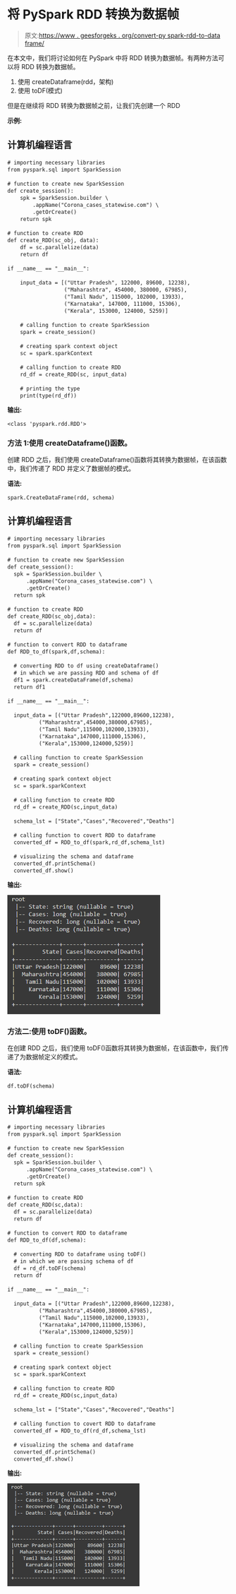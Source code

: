 # 将 PySpark RDD 转换为数据帧

> 原文:[https://www . geesforgeks . org/convert-py spark-rdd-to-data frame/](https://www.geeksforgeeks.org/convert-pyspark-rdd-to-dataframe/)

在本文中，我们将讨论如何在 PySpark 中将 RDD 转换为数据帧。有两种方法可以将 RDD 转换为数据帧。

1.  使用 createDataframe(rdd，架构)
2.  使用 toDF(模式)

但是在继续将 RDD 转换为数据帧之前，让我们先创建一个 RDD

**示例:**

## 计算机编程语言

```
# importing necessary libraries
from pyspark.sql import SparkSession

# function to create new SparkSession
def create_session():
    spk = SparkSession.builder \
        .appName("Corona_cases_statewise.com") \
        .getOrCreate()
    return spk

# function to create RDD
def create_RDD(sc_obj, data):
    df = sc.parallelize(data)
    return df

if __name__ == "__main__":

    input_data = [("Uttar Pradesh", 122000, 89600, 12238),
                  ("Maharashtra", 454000, 380000, 67985),
                  ("Tamil Nadu", 115000, 102000, 13933),
                  ("Karnataka", 147000, 111000, 15306),
                  ("Kerala", 153000, 124000, 5259)]

    # calling function to create SparkSession
    spark = create_session()

    # creating spark context object
    sc = spark.sparkContext

    # calling function to create RDD
    rd_df = create_RDD(sc, input_data)

    # printing the type
    print(type(rd_df))
```

**输出:**

```
<class 'pyspark.rdd.RDD'>
```

### **方法 1:使用 createDataframe()函数。**

创建 RDD 之后，我们使用 createDataframe()函数将其转换为数据帧，在该函数中，我们传递了 RDD 并定义了数据帧的模式。

**语法:**

```
spark.CreateDataFrame(rdd, schema)
```

## 计算机编程语言

```
# importing necessary libraries
from pyspark.sql import SparkSession

# function to create new SparkSession
def create_session():
  spk = SparkSession.builder \
      .appName("Corona_cases_statewise.com") \
      .getOrCreate()
  return spk

# function to create RDD
def create_RDD(sc_obj,data):
  df = sc.parallelize(data)
  return df

# function to convert RDD to dataframe
def RDD_to_df(spark,df,schema):

  # converting RDD to df using createDataframe()
  # in which we are passing RDD and schema of df
  df1 = spark.createDataFrame(df,schema)
  return df1

if __name__ == "__main__":

  input_data = [("Uttar Pradesh",122000,89600,12238),
          ("Maharashtra",454000,380000,67985),
          ("Tamil Nadu",115000,102000,13933),
          ("Karnataka",147000,111000,15306),
          ("Kerala",153000,124000,5259)]

  # calling function to create SparkSession
  spark = create_session()

  # creating spark context object
  sc = spark.sparkContext

  # calling function to create RDD
  rd_df = create_RDD(sc,input_data)

  schema_lst = ["State","Cases","Recovered","Deaths"]

  # calling function to covert RDD to dataframe
  converted_df = RDD_to_df(spark,rd_df,schema_lst)

  # visualizing the schema and dataframe
  converted_df.printSchema()
  converted_df.show()
```

**输出:**

![](img/45b3434df5843ac4515326ed562ece2f.png)

### **方法二:使用 toDF()函数。**

在创建 RDD 之后，我们使用 toDF()函数将其转换为数据帧，在该函数中，我们传递了为数据帧定义的模式。

**语法:**

```
df.toDF(schema)
```

## 计算机编程语言

```
# importing necessary libraries
from pyspark.sql import SparkSession

# function to create new SparkSession
def create_session():
  spk = SparkSession.builder \
      .appName("Corona_cases_statewise.com") \
      .getOrCreate()
  return spk

# function to create RDD
def create_RDD(sc,data):
  df = sc.parallelize(data)
  return df

# function to convert RDD to dataframe
def RDD_to_df(df,schema):

  # converting RDD to dataframe using toDF()
  # in which we are passing schema of df
  df = rd_df.toDF(schema)
  return df

if __name__ == "__main__":

  input_data = [("Uttar Pradesh",122000,89600,12238),
          ("Maharashtra",454000,380000,67985),
          ("Tamil Nadu",115000,102000,13933),
          ("Karnataka",147000,111000,15306),
          ("Kerala",153000,124000,5259)]

  # calling function to create SparkSession
  spark = create_session()

  # creating spark context object
  sc = spark.sparkContext

  # calling function to create RDD
  rd_df = create_RDD(sc,input_data)

  schema_lst = ["State","Cases","Recovered","Deaths"]

  # calling function to covert RDD to dataframe
  converted_df = RDD_to_df(rd_df,schema_lst)

  # visualizing the schema and dataframe
  converted_df.printSchema()
  converted_df.show()
```

**输出:**

![](img/2217c2f41eaa2b6ab4b22c5c2cf60ca8.png)